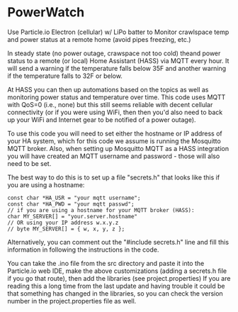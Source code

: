 # PowerWatch
Use Particle.io Electron (cellular) w/ LiPo batter to Monitor crawlspace temp and power status at a remote home (avoid pipes freezing, etc.)

In steady state (no power outage, crawspace not too cold) theand power status to 
a remote (or local) Home Assistant (HASS) via MQTT every hour.
It will send a warning if the temperature falls below 35F
and another warning if the temperature falls to 32F or below. 

At HASS you can then up automations based on the topics as well as monitoring
power status and temperature over time.
This code uses MQTT with QoS=0 (i.e., none) but this still seems reliable with 
decent cellular connectivity (or if you were using WiFi, then then you'd also 
need to back up your WiFi and Internet gear to be notified of a power outage).

To use this code you will need to set either the hostname or IP address of your HA system,
which for this code we assume is running the Mosquitto MQTT broker.
Also, when setting up Mosquitto MQTT as a HASS integration you will have created
an MQTT username and password - those will also need to be set.

The best way to do this is to set up a file "secrets.h" that looks like this if you are
using a hostname:

```
const char *HA_USR = "your mqtt username";
const char *HA_PWD = "your mqtt passwd";
// if you are using a hostname for your MQTT broker (HASS):
char MY_SERVER[] = "your.server.hostname"
// OR using your IP address w.x.y.z
// byte MY_SERVER[] = { w, x, y, z };
```

Alternatively, you can comment out the "#include secrets.h" line and fill this information in
following the instructions in the code.

You can take the .ino file from the src directory and paste it into the Particle.io web IDE,
make the above customizations (adding a secrets.h file if you go that route),
then add the libraries (see project.properties)
If you are reading this a long time from the last update and
having trouble it could be that something has changed in the libraries, so you
can check the version number in the project.properties file as well.


